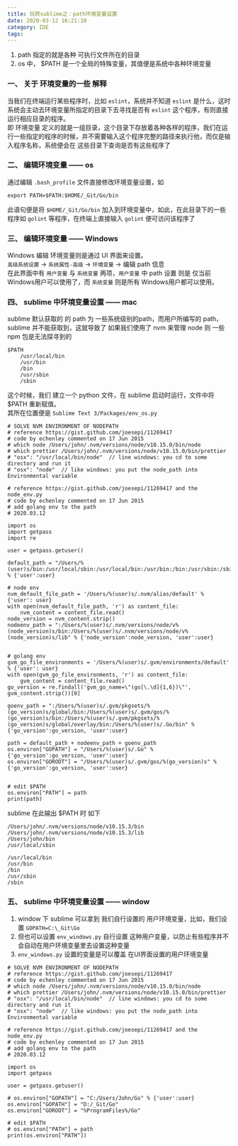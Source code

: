 ```yaml
---
title: 玩转sublime之：path环境变量设置
date: 2020-03-12 16:21:10
category: IDE
tags:
---
```


1. path 指定的就是各种 可执行文件所在的目录
2. os 中， $PATH 是一个全局的特殊变量，其值便是系统中各种环境变量

### 一、 关于 环境变量的一些 解释
当我们在终端运行某些程序时，比如 `eslint`，系统并不知道 `eslint` 是什么，这时系统会主动去环境变量所指定的目录下去寻找是否有 `eslint` 这个程序，有则直接运行相应目录的程序。  
即 环境变量 定义的就是一组目录，这个目录下存放着各种各样的程序，我们在运行一些指定的程序的时候，并不需要输入这个程序完整的路径来执行他，而仅是输入程序名称，系统便会在 这些目录下查询是否有这些程序了

### 二、 编辑环境变量 —— os 
通过编辑 `.bash_profile` 文件直接修改环境变量设置，如
```
export PATH=$PATH:$HOME/_Git/Go/bin
```
此语句便是将 `$HOME/_Git/Go/bin` 加入到环境变量中，如此，在此目录下的一些程序如 `golint` 等程序，在终端上直接输入 `golint` 便可访问该程序了

### 三、 编辑环境变量 —— Windows
Windows 编辑 环境变量则是通过 UI 界面来设置。  
`高级系统设置` → `系统属性-高级` → `环境变量` → 编辑 path 信息  
在此界面中有 `用户变量` 与 `系统变量` 两项，`用户变量` 中 path 设置 则是 仅当前 Windows用户可以使用了，而 `系统变量` 则是所有 Windows用户都可以使用。

### 四、 sublime 中环境变量设置 —— mac
sublime 默认获取的 的 path 为 一些系统级别的path，而用户所编写的 path，sublime 并不能获取到，这就导致了 如果我们使用了 nvm 来管理 node 则 一些 npm 包是无法探寻到的
```
$PATH
    /usr/local/bin
    /usr/bin
    /bin
    /usr/sbin
    /sbin
```
这个时候，我们 建立一个 python 文件，在 sublime 启动时运行，文件中将 $PATH 重新赋值。  
其所在位置便是 `Sublime Text 3/Packages/env_os.py`  
```
# SOLVE NVM ENVIRONMENT OF NODEPATH
# reference https://gist.github.com/joesepi/11269417
# code by echenley commented on 17 Jun 2015
# which node /Users/john/.nvm/versions/node/v10.15.0/bin/node
# which prettier /Users/john/.nvm/versions/node/v10.15.0/bin/prettier
# "osx": "/usr/local/bin/node"  // line windows: you cd to some directory and run it
# "osx": "node"  // like windows: you put the node_path into Environmental variable

# reference https://gist.github.com/joesepi/11269417 and the node_env.py
# code by echenley commented on 17 Jun 2015
# add golang env to the path
# 2020.03.12

import os
import getpass
import re

user = getpass.getuser()

default_path = "/Users/%(user)s/bin:/usr/local/sbin:/usr/local/bin:/usr/bin:/bin:/usr/sbin:/sbin" % {'user':user}

# node env
nvm_default_file_path = '/Users/%(user)s/.nvm/alias/default' % {'user': user}
with open(nvm_default_file_path, 'r') as content_file:
    nvm_content = content_file.read()
node_version = nvm_content.strip()
nodeenv_path = ":/Users/%(user)s/.nvm/versions/node/v%(node_version)s/bin:/Users/%(user)s/.nvm/versions/node/v%(node_version)s/lib" % {'node_version':node_version, 'user':user}


# golang env
gvm_go_file_environments = '/Users/%(user)s/.gvm/environments/default' % {'user': user}
with open(gvm_go_file_environments, 'r') as content_file:
    gvm_content = content_file.read()
go_version = re.findall('gvm_go_name=\"(go[\.\d]{1,6})\"', gvm_content.strip())[0]

goenv_path = ":/Users/%(user)s/.gvm/pkgsets/%(go_version)s/global/bin:/Users/%(user)s/.gvm/gos/%(go_version)s/bin:/Users/%(user)s/.gvm/pkgsets/%(go_version)s/global/overlay/bin:/Users/%(user)s/.Go/bin" % {'go_version':go_version, 'user':user}

path = default_path + nodeenv_path + goenv_path
os.environ["GOPATH"] = "/Users/%(user)s/.Go" % {'go_version':go_version, 'user':user}
os.environ["GOROOT"] = "/Users/%(user)s/.gvm/gos/%(go_version)s" % {'go_version':go_version, 'user':user}


# edit $PATH
os.environ["PATH"] = path
print(path)
```

sublime 在此输出 $PATH 时 如下
```
/Users/john/.nvm/versions/node/v10.15.3/bin
/Users/john/.nvm/versions/node/v10.15.3/lib
/Users/john/bin
/usr/local/sbin

/usr/local/bin
/usr/bin
/bin
/usr/sbin
/sbin
```

### 五、 sublime 中环境变量设置 —— window
1. window 下 sublime 可以拿到 我们自行设置的 用户环境变量，比如，我们设置 `GOPATH=C:\_Git\Go`
2. 但也可以设置 `env_windows.py` 自行设置 这种用户变量，以防止有些程序并不会自动在用户环境变量里去设置这种变量
3. `env_windows.py` 设置的变量是可以覆盖 在UI界面设置的用户环境变量
```
# SOLVE NVM ENVIRONMENT OF NODEPATH
# reference https://gist.github.com/joesepi/11269417
# code by echenley commented on 17 Jun 2015
# which node /Users/john/.nvm/versions/node/v10.15.0/bin/node
# which prettier /Users/john/.nvm/versions/node/v10.15.0/bin/prettier
# "osx": "/usr/local/bin/node"  // line windows: you cd to some directory and run it
# "osx": "node"  // like windows: you put the node_path into Environmental variable

# reference https://gist.github.com/joesepi/11269417 and the node_env.py
# code by echenley commented on 17 Jun 2015
# add golang env to the path
# 2020.03.12

import os
import getpass

user = getpass.getuser()

# os.environ["GOPATH"] = "C:/Users/John/Go" % {'user':user}
os.environ["GOPATH"] = "D:/_Git/Go"
os.environ["GOROOT"] = "%ProgramFiles%/Go"

# edit $PATH
# os.environ["PATH"] = path
print(os.environ["PATH"])
```
